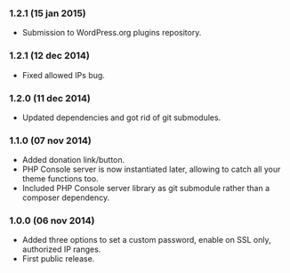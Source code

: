 ### 1.2.1 (15 jan 2015)
* Submission to WordPress.org plugins repository.

### 1.2.1 (12 dec 2014)
* Fixed allowed IPs bug.

### 1.2.0 (11 dec 2014)
* Updated dependencies and got rid of git submodules.

### 1.1.0 (07 nov 2014)
* Added donation link/button.
* PHP Console server is now instantiated later, allowing to catch all your theme functions too.
* Included PHP Console server library as git submodule rather than a composer dependency.

### 1.0.0 (06 nov 2014)
* Added three options to set a custom password, enable on SSL only, authorized IP ranges.
* First public release.
